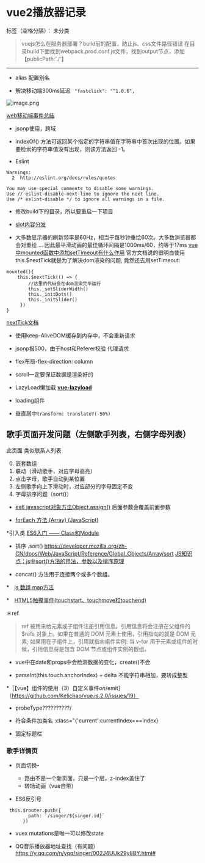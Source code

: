 # vue2播放器记录

标签（空格分隔）： 未分类


>vuejs怎么在服务器部署？build前的配置，防止js、css文件路径错误
在目录build下面找到webpack.prod.conf.js文件，找到output节点，添加【publicPath:'./'】
---

* alias 配置别名

* 解决移动端300ms延迟
` "fastclick": "^1.0.6",`

![image.png](http://upload-images.jianshu.io/upload_images/4340772-2adac9265b3f6f48.png?imageMogr2/auto-orient/strip%7CimageView2/2/w/1240)

[web移动端事件总结](http://www.jianshu.com/p/6f85e957a725)
* jsonp使用，跨域
*  indexOf() 方法可返回某个指定的字符串值在字符串中首次出现的位置。如果要检索的字符串值没有出现，则该方法返回 -1。

* Eslint

```
Warnings:
  2  http://eslint.org/docs/rules/quotes

You may use special comments to disable some warnings.
Use // eslint-disable-next-line to ignore the next line.
Use /* eslint-disable */ to ignore all warnings in a file.

```

* 修改build下的目录，所以要重启一下项目

* [slot内容分发](https://cn.vuejs.org/v2/guide/components.html#%E4%BD%BF%E7%94%A8-Slot-%E5%88%86%E5%8F%91%E5%86%85%E5%AE%B9)

* 大多数显示器的刷新频率是60Hz，相当于每秒钟重绘60次。大多数浏览器都会对重绘 ... 因此最平滑动画的最佳循环间隔是1000ms/60，约等于17ms
[vue中mounted函数中添加setTimeout有什么作用](https://segmentfault.com/q/1010000010219425ttps://segmentfault.com/q/1010000010219425)
官方文档说的很明白使用this.$nextTick就是为了解决dom渲染的问题, 竟然还去用setTimeout:

```
mounted(){
    this.$nextTick(() => {
        //这里的代码会在dom渲染完毕运行
        this._setSliderWidth()
        this._initDots()
        this._initSlider()
     })
}
```

[nextTick文档](https://cn.vuejs.org/v2/guide/reactivity.html#%E5%BC%82%E6%AD%A5%E6%9B%B4%E6%96%B0%E9%98%9F%E5%88%97)

* 使用keep-AliveDOM缓存到内存中，不会重新请求

* jsonp报500，由于host和Referer校验
    代理请求

* flex布局-flex-direction: column

* scroll一定要保证数据是渲染好的

* LazyLoad懒加载
 **[vue-lazyload](https://github.com/hilongjw/vue-lazyload)**

* loading组件

* 垂直居中`transform: translateY(-50%)`

## 歌手页面开发问题（左侧歌手列表，右侧字母列表）

此页面 类似联系人列表

0. 嵌套数组
1. 联动（滑动歌手，对应字母高亮）
2. 点击字母，歌手自动到某位置
3. 左侧歌手向上下滑动时，对应部分的字母固定不变
4. 字母排序问题（sort()）

* [es6 javascript对象方法Object.assign()](http://blog.csdn.net/qq_30100043/article/details/53422657)
后面参数会覆盖前面参数

* [forEach 方法 (Array) (JavaScript)](http://www.cnblogs.com/joyco773/p/6113748.html)

*引入类
 [ES6入门 —— Class和Module](http://blog.csdn.net/u014695532/article/details/51815025)

* 排序
.sort()
https://developer.mozilla.org/zh-CN/docs/Web/JavaScript/Reference/Global_Objects/Array/sort
[JS知识点：js中sort()方法的用法，参数以及排序原理](https://segmentfault.com/a/1190000000410506)

* concat() 方法用于连接两个或多个数组。

*　[js 数组 map方法](http://www.cnblogs.com/xuan52rock/p/4460949.html)

*　[HTML5触摸事件(touchstart、touchmove和touchend)](http://blog.csdn.net/fuqinyijiu/article/details/41315123)

＊ref
>ref 被用来给元素或子组件注册引用信息。引用信息将会注册在父组件的 $refs 对象上。如果在普通的 DOM 元素上使用，引用指向的就是 DOM 元素; 如果用在子组件上，引用就指向组件实例:
当 v-for 用于元素或组件的时候，引用信息将是包含 DOM 节点或组件实例的数组。

* vue中在date和props中会检测数据的变化，create()不会

* parseInt(this.touch.anchorIndex) + delta
不能字符串相加，要转成整型

*［【vue】组件的使用（3）自定义事件$on/$emit］（https://github.com/Kelichao/vue.js.2.0/issues/19）
* probeType??????????/
* 符合条件加类名
:class="{'current':currentIndex===index}

* 固定标题栏

### 歌手详情页
* 页面切换-
    * 路由不是一个新页面，只是一个层，z-index盖住了
    * 转场动画（vue自带）

* ES6反引号
```
 this.$router.push({
        path: `/singer/${singer.id}`
      })
```
* vuex
mutations是唯一可以修改state

* QQ音乐播放器地址查找（有问题）
https://y.qq.com/n/yqq/singer/002J4UUk29y8BY.html#

